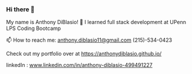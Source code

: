 ### Hi there 👋

My name is Anthony DiBlasio!
 🌱 I learned full stack development at UPenn LPS Coding Bootcamp
 
 📫 How to reach me: anthony.diblasio11@gmail.com
 (215)-534-0423
 
 Check out my portfolio over at https://anthonydiblasio.github.io/
 
 linkedIn : www.linkedin.com/in/anthony-diblasio-499491227


